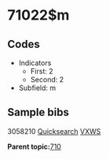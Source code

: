 # 71022$m

## Codes

-   Indicators
    -   First: 2
    -   Second: 2
-   Subfield: m

## Sample bibs

3058210 [Quicksearch](https://search.library.yale.edu/catalog/3058210) [VXWS](http://prodorbis.library.yale.edu:7014/vxws/GetHoldingsService?bibId=3058210)

**Parent topic:**[710](../../tags/710/710.md)

